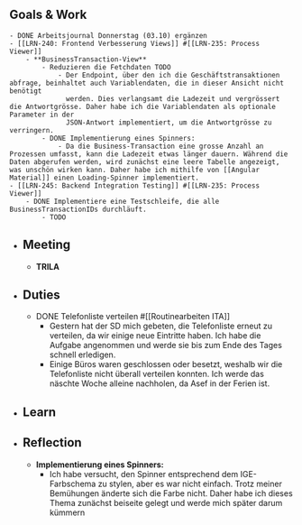 ## Goals & Work
	- DONE Arbeitsjournal Donnerstag (03.10) ergänzen
	- [[LRN-240: Frontend Verbesserung Views]] #[[LRN-235: Process Viewer]]
		- **BusinessTransaction-View**
			- Reduzieren die Fetchdaten TODO
				- Der Endpoint, über den ich die Geschäftstransaktionen abfrage, beinhaltet auch Variablendaten, die in dieser Ansicht nicht benötigt 
				  werden. Dies verlangsamt die Ladezeit und vergrössert die Antwortgrösse. Daher habe ich die Variablendaten als optionale Parameter in der 
				  JSON-Antwort implementiert, um die Antwortgrösse zu verringern.
			- DONE Implementierung eines Spinners:
				- Da die Business-Transaction eine grosse Anzahl an Prozessen umfasst, kann die Ladezeit etwas länger dauern. Während die Daten abgerufen werden, wird zunächst eine leere Tabelle angezeigt, was unschön wirken kann. Daher habe ich mithilfe von [[Angular Material]] einen Loading-Spinner implementiert.
	- [[LRN-245: Backend Integration Testing]] #[[LRN-235: Process Viewer]]
		- DONE Implementiere eine Testschleife, die alle BusinessTransactionIDs durchläuft.
			- TODO
- ## Meeting
	- **TRILA**
- ## Duties
	- DONE Telefonliste verteilen #[[Routinearbeiten ITA]]
		- Gestern hat der SD mich gebeten, die Telefonliste erneut zu verteilen, da wir einige neue Eintritte haben. Ich habe die Aufgabe angenommen und werde sie bis zum Ende des Tages schnell erledigen.
		- Einige Büros waren geschlossen oder besetzt, weshalb wir die Telefonliste nicht überall verteilen konnten. Ich werde das näschte Woche alleine nachholen, da Asef in der Ferien ist.
- ## Learn
- ## Reflection
	- **Implementierung eines Spinners:**
		- Ich habe versucht, den Spinner entsprechend dem IGE-Farbschema zu stylen, aber es war nicht einfach. Trotz meiner Bemühungen änderte sich die Farbe nicht. Daher habe ich dieses Thema zunächst beiseite gelegt und werde mich später darum kümmern